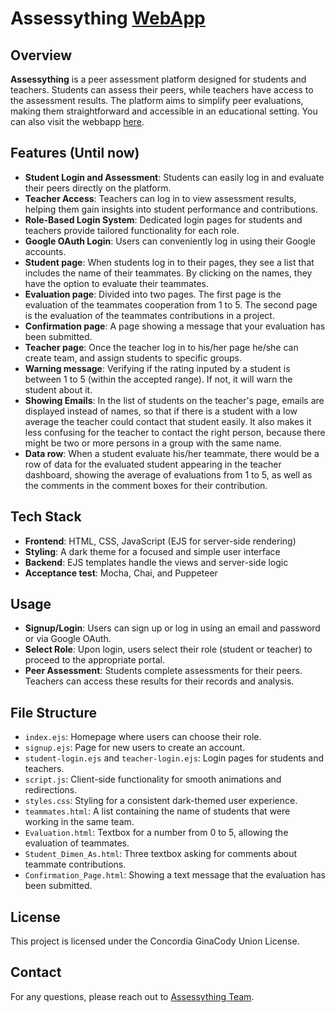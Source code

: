 # Assessything [WebApp](https://assessything.up.railway.app)

## Overview

**Assessything** is a peer assessment platform designed for students and teachers. Students can assess their peers, while teachers have access to the assessment results. The platform aims to simplify peer evaluations, making them straightforward and accessible in an educational setting. You can also visit the webbapp [here](https://assessything.up.railway.app).

## Features (Until now)

- **Student Login and Assessment**: Students can easily log in and evaluate their peers directly on the platform.
- **Teacher Access**: Teachers can log in to view assessment results, helping them gain insights into student performance and contributions.
- **Role-Based Login System**: Dedicated login pages for students and teachers provide tailored functionality for each role.
- **Google OAuth Login**: Users can conveniently log in using their Google accounts.
- **Student page**: When students log in to their pages, they see a list that includes the name of their teammates. By clicking on the names, they have the option to evaluate their teammates.
- **Evaluation page**: Divided into two pages. The first page is the evaluation of the teammates cooperation from 1 to 5. The second page is the evaluation of the teammates contributions in a project.
- **Confirmation page**: A page showing a message that your evaluation has been submitted.
- **Teacher page**: Once the teacher log in to his/her page he/she can create team, and assign students to specific groups.
- **Warning message**: Verifying if the rating inputed by a student is between 1 to 5 (within the accepted range). If not, it will warn the student about it.
- **Showing Emails**: In the list of students on the teacher's page, emails are displayed instead of names, so that if there is a student with a low average the teacher could contact that student easily. It also makes it less confusing for the teacher to contact the right person, because there might be two or more persons in a group with the same name.
- **Data row**: When a student evaluate his/her teammate, there would be a row of data for the evaluated student appearing in the teacher dashboard, showing the average of evaluations from 1 to 5, as well as the comments in the comment boxes for their contribution.


## Tech Stack

- **Frontend**: HTML, CSS, JavaScript (EJS for server-side rendering)
- **Styling**: A dark theme for a focused and simple user interface
- **Backend**: EJS templates handle the views and server-side logic
- **Acceptance test**: Mocha, Chai, and Puppeteer

## Usage

- **Signup/Login**: Users can sign up or log in using an email and password or via Google OAuth.
- **Select Role**: Upon login, users select their role (student or teacher) to proceed to the appropriate portal.
- **Peer Assessment**: Students complete assessments for their peers. Teachers can access these results for their records and analysis.

## File Structure

- `index.ejs`: Homepage where users can choose their role.
- `signup.ejs`: Page for new users to create an account.
- `student-login.ejs` and `teacher-login.ejs`: Login pages for students and teachers.
- `script.js`: Client-side functionality for smooth animations and redirections.
- `styles.css`: Styling for a consistent dark-themed user experience.
- `teammates.html`: A list containing the name of students that were working in the same team.
- `Evaluation.html`: Textbox for a number from 0 to 5, allowing the evaluation of teammates.
- `Student_Dimen_As.html`: Three textbox asking for comments about teammate contributions.
- `Confirmation_Page.html`: Showing a text message that the evaluation has been submitted.

## License

This project is licensed under the Concordia GinaCody Union License.

## Contact

For any questions, please reach out to [Assessything Team](mailto:p.hejazi@gmail.com).
